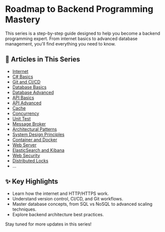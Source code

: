 # Roadmap to Backend Programming Mastery

This series is a step-by-step guide designed to help you become a backend programming expert. From internet basics to advanced database management, you'll find everything you need to know.

## 📂 Articles in This Series

- [Internet](01_Internet.md)
- [C# Basics](02_C#_Basics.md)
- [Git and CI/CD](03_Git_CICD.md)
- [Database Basics](04_Database_Basics.md)
- [Database Advanced](05_Database_Advanced.md)
- [API Basics](06_API_Basics.md)
- [API Advanced](07_API_Advanced.md)
- [Cache](08_Cache.md)
- [Concurrency](09_Concurrency.md)
- [Unit Test](10_UnitTest_CN.md)
- [Message Broker](11_Message_Broker_CN.md)
- [Architectural Patterns](12_Architectural_Patterns_CN.md)
- [System Design Principles](13_System_Design_Principles_CN.md)
- [Container and Docker](14_Container_CN.md)
- [Web Server](15_Web_Server_CN.md)
- [ElasticSearch and Kibana](16_ElasticSearch_Kibana_CN.md)
- [Web Security](17_Web_Security_CN.md)
- [Distributed Locks](18_Distributed_Locks.md)
- ...

## ✨ Key Highlights

- Learn how the internet and HTTP/HTTPS work.
- Understand version control, CI/CD, and Git workflows.
- Master database concepts, from SQL vs NoSQL to advanced scaling techniques.
- Explore backend architecture best practices.

Stay tuned for more updates in this series!

